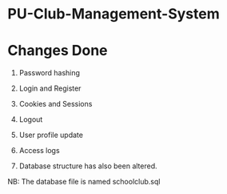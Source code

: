 # PU-Club-Management-System

Changes Done
============

1. Password hashing

2. Login and Register

3. Cookies and Sessions

4. Logout

5. User profile update

6. Access logs

7. Database structure has also been altered.

NB: The database file is named schoolclub.sql


